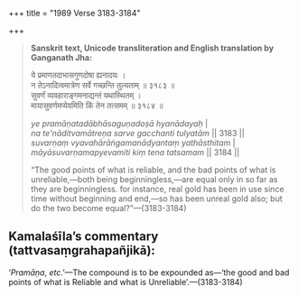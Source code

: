 +++
title = "1989 Verse 3183-3184"

+++
> **Sanskrit text, Unicode transliteration and English translation by Ganganath Jha:** 
>
> ये प्रमाणतदाभासगुणदोषा ह्यनादयः ।  
> न तेऽनादित्वमात्रेण सर्वे गच्छन्ति तुल्यताम् ॥ ३१८३ ॥  
> सुवर्णं व्यवहाराङ्गमनाद्यन्तं यथास्थितम् ।  
> मायासुवर्णमप्येवमिति किं तेन तत्समम् ॥ ३१८४ ॥ 
>
> *ye pramāṇatadābhāsaguṇadoṣā hyanādayaḥ* \|  
> *na te'nāditvamātreṇa sarve gacchanti tulyatām* \|\| 3183 \|\|  
> *suvarṇaṃ vyavahārāṅgamanādyantaṃ yathāsthitam* \|  
> *māyāsuvarṇamapyevamiti kiṃ tena tatsamam* \|\| 3184 \|\| 
>
> “The good points of what is reliable, and the bad points of what is unreliable,—both being beginningless,—are equal only in so far as they are beginningless. for instance, real gold has been in use since time without beginning and end,—so has been unreal gold also; but do the two become equal?”—(3183-3184)



## Kamalaśīla’s commentary (tattvasaṃgrahapañjikā):

‘*Pramāṇa*, *etc*.’—The compound is to be expounded as—‘the good and bad points of what is Reliable and what is Unreliable’.—(3183-3184)


